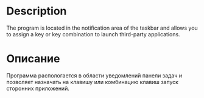 # Description
The program is located in the notification area of ​​the taskbar and allows you to assign a key or key combination to launch third-party applications.

# Описание
Программа распологается в области уведомлений панели задач и позволяет назначать на клавишу или комбинацию клавиш запуск сторонних приложений.
